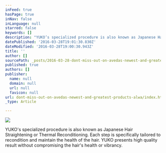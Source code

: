 ```yaml
---
inFeed: true
hasPage: true
inNav: false
inLanguage: null
starred: false
keywords: []
description: "YUKO’s specialized procedure is also known as Japanese Hair Straightening or Thermal Reconditioning. Each step is specifically tailored to recondition and maintain the health of the hair. YUKO presents high quality result without compromising the hair’s health or vibrancy. \n\n "
datePublished: '2016-03-28T19:01:30.830Z'
dateModified: '2016-03-28T19:00:30.943Z'
title: ''
author: []
sourcePath: _posts/2016-03-28-dont-miss-out-on-avedas-newest-and-greatest-products-alwa.md
published: true
authors: []
publisher:
  name: null
  domain: null
  url: null
  favicon: null
url: dont-miss-out-on-avedas-newest-and-greatest-products-alwa/index.html
_type: Article

---
```

![](https://the-grid-user-content.s3-us-west-2.amazonaws.com/dcabb51f-13f8-492b-b155-5f5a52671d2d.jpg)

YUKO's specialized procedure is also known as Japanese Hair Straightening or Thermal Reconditioning. Each step is specifically tailored to recondition and maintain the health of the hair. YUKO presents high quality result without compromising the hair's health or vibrancy.